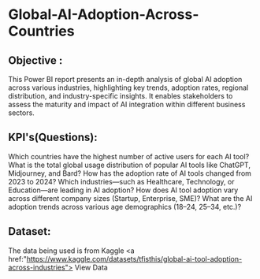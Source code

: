 # Global-AI-Adoption-Across-Countries
## Objective : 
This Power BI report presents an in-depth analysis of global AI adoption across various industries, highlighting key trends, adoption rates, regional distribution, and industry-specific insights. It enables stakeholders to assess the maturity and impact of AI integration within different business sectors.
## KPI's(Questions):
Which countries have the highest number of active users for each AI tool?
What is the total global usage distribution of popular AI tools like ChatGPT, Midjourney, and Bard?
How has the adoption rate of AI tools changed from 2023 to 2024?
Which industries—such as Healthcare, Technology, or Education—are leading in AI adoption?
How does AI tool adoption vary across different company sizes (Startup, Enterprise, SME)?
What are the AI adoption trends across various age demographics (18–24, 25–34, etc.)?
## Dataset:
The data being used is from Kaggle <a href:"https://www.kaggle.com/datasets/tfisthis/global-ai-tool-adoption-across-industries"> View Data
